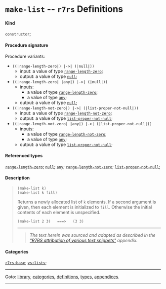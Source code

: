 

<a id='definition__r7rs__make-list'></a>

# `make-list` -- `r7rs` Definitions


#### Kind

`constructor`;


#### Procedure signature

Procedure variants:
 * `((|range-length-zero|) |->| (|null|))`
   * input: a value of type [`range-length-zero`](../../r7rs/types/range-length-zero.md#type__r7rs__range-length-zero);
   * output: a value of type [`null`](../../r7rs/types/null.md#type__r7rs__null);
 * `((|range-length-zero| |any|) |->| (|null|))`
   * inputs:
     * a value of type [`range-length-zero`](../../r7rs/types/range-length-zero.md#type__r7rs__range-length-zero);
     * a value of type [`any`](../../r7rs/types/any.md#type__r7rs__any);
   * output: a value of type [`null`](../../r7rs/types/null.md#type__r7rs__null);
 * `((|range-length-not-zero|) |->| (|list-proper-not-null|))`
   * input: a value of type [`range-length-not-zero`](../../r7rs/types/range-length-not-zero.md#type__r7rs__range-length-not-zero);
   * output: a value of type [`list-proper-not-null`](../../r7rs/types/list-proper-not-null.md#type__r7rs__list-proper-not-null);
 * `((|range-length-not-zero| |any|) |->| (|list-proper-not-null|))`
   * inputs:
     * a value of type [`range-length-not-zero`](../../r7rs/types/range-length-not-zero.md#type__r7rs__range-length-not-zero);
     * a value of type [`any`](../../r7rs/types/any.md#type__r7rs__any);
   * output: a value of type [`list-proper-not-null`](../../r7rs/types/list-proper-not-null.md#type__r7rs__list-proper-not-null);


#### Referenced types

[`range-length-zero`](../../r7rs/types/range-length-zero.md#type__r7rs__range-length-zero);
[`null`](../../r7rs/types/null.md#type__r7rs__null);
[`any`](../../r7rs/types/any.md#type__r7rs__any);
[`range-length-not-zero`](../../r7rs/types/range-length-not-zero.md#type__r7rs__range-length-not-zero);
[`list-proper-not-null`](../../r7rs/types/list-proper-not-null.md#type__r7rs__list-proper-not-null);


#### Description

> ````
> (make-list k)
> (make-list k fill)
> ````
> 
> 
> Returns a newly allocated list of `k` elements.  If a second
> argument is given, then each element is initialized to `fill`.
> Otherwise the initial contents of each element is unspecified.
> 
> ````
> (make-list 2 3)   ===>   (3 3)
> ````
> 
> 
> ----
> > *The text herein was sourced and adapted as described in the ["R7RS attribution of various text snippets"](../../r7rs/appendices/attribution.md#appendix__r7rs__attribution) appendix.*


#### Categories

[`r7rs:base`](../../r7rs/categories/r7rs_3a_base.md#category__r7rs__r7rs_3a_base);
[`vs:lists`](../../r7rs/categories/vs_3a_lists.md#category__r7rs__vs_3a_lists);

----

Goto: [library](../../r7rs/_index.md#library__r7rs), [categories](../../r7rs/categories/_index.md#toc__r7rs__categories), [definitions](../../r7rs/definitions/_index.md#toc__r7rs__definitions), [types](../../r7rs/types/_index.md#toc__r7rs__types), [appendices](../../r7rs/appendices/_index.md#toc__r7rs__appendices).

----

